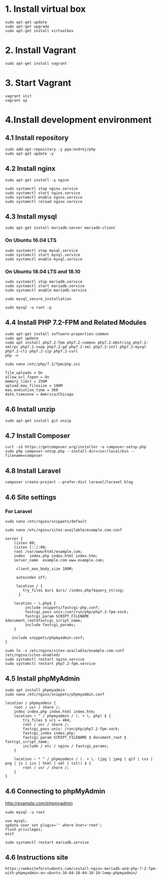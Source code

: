 # 1. Install virtual box
```
sudo apt-get update
sudo apt-get upgrade
sudo apt-get install virtualbox
```
# 2. Install Vagrant
```
sudo apt-get install vagrant
```
# 3. Start Vagrant
```
vagrant init
vagrant up
```
# 4.Install development environment

## 4.1 Install repository
```
sudo add-apt-repository -y ppa:ondrej/php
sudo apt-get update -y
```
## 4.2 Install nginx
```
sudo apt-get install -y nginx

sudo systemctl stop nginx.service
sudo systemctl start nginx.service
sudo systemctl enable nginx.service
sudo systemctl reload nginx.service
```
## 4.3 Install mysql
```
sudo apt-get install mariadb-server mariadb-client
```
### On Ubuntu 16.04 LTS
```
sudo systemctl stop mysql.service
sudo systemctl start mysql.service
sudo systemctl enable mysql.service
```
### On Ubuntu 18.04 LTS and 18.10 
```
sudo systemctl stop mariadb.service
sudo systemctl start mariadb.service
sudo systemctl enable mariadb.service

sudo mysql_secure_installation

sudo mysql -u root -p
```
## 4.4 Install PHP 7.2-FPM and Related Modules
```
sudo apt-get install software-properties-common
sudo apt update
sudo apt install php7.2-fpm php7.2-common php7.2-mbstring php7.2-xmlrpc php7.2-soap php7.2-gd php7.2-xml php7.2-intl php7.2-mysql php7.2-cli php7.2-zip php7.2-curl
php -v
```
```
sudo nano /etc/php/7.2/fpm/php.ini
```

```
file_uploads = On
allow_url_fopen = On
memory_limit = 256M
upload_max_filesize = 100M
max_execution_time = 360
date.timezone = America/Chicago
```

## 4.6 Install unzip
```
sudo apt-get install git unzip
```
## 4.7 Install Composer
```
curl -sS https://getcomposer.org/installer -o composer-setup.php
sudo php composer-setup.php --install-dir=/usr/local/bin --filename=composer
```

## 4.8 Install Laravel
```
composer create-project --prefer-dist laravel/laravel blog
```

## 4.6 Site settings

### For Laravel
```
sudo nano /etc/nginx/snippets/default
```

```
sudo nano /etc/nginx/sites-available/example.com.conf
```
```
server {
    listen 80;
    listen [::]:80;
    root /var/www/html/example.com;
    index  index.php index.html index.htm;
    server_name  example.com www.example.com;

     client_max_body_size 100M;

     autoindex off;
  
     location / {
        try_files $uri $uri/ /index.php?$query_string;
      }

    location ~ \.php$ {
         include snippets/fastcgi-php.conf;
         fastcgi_pass unix:/var/run/php/php7.2-fpm.sock;
         fastcgi_param SCRIPT_FILENAME $document_root$fastcgi_script_name;
         include fastcgi_params;
    }

   include snippets/phpmyadmin.conf;
}
```
```
sudo ln -s /etc/nginx/sites-available/example.com.conf /etc/nginx/sites-enabled/
sudo systemctl restart nginx.service
sudo systemctl restart php7.2-fpm.service
```

## 4.5 Install phpMyAdmin
```
sudo apt install phpmyadmin
sudo nano /etc/nginx/snippets/phpmyadmin.conf
```

```
location / phpmyadmin {
    root / usr / share /;
    index index.php index.html index.htm;
    location ~ ^ / phpmyadmin / (. + \. php) $ {
        try_files $ uri = 404;
        root / usr / share /;
        fastcgi_pass unix: /run/php/php7.2-fpm.sock;
        fastcgi_index index.php;
        fastcgi_param SCRIPT_FILENAME $ document_root $ fastcgi_script_name;
        include / etc / nginx / fastcgi_params;
    }

    location ~ * ^ / phpmyadmin / (. + \. (jpg | jpeg | gif | css | png | js | ico | html | xml | txt)) $ {
        root / usr / share /;
    }
}
```

## 4.6 Connecting to phpMyAdmin

http://example.com/phpmyadmin
```
sudo mysql -u root

use mysql;
update user set plugin='' where User='root';
flush privileges;
exit

sudo systemctl restart mariadb.service
```
## 4.6 Instructions site
```
https://websiteforstudents.com/install-nginx-mariadb-and-php-7-2-fpm-with-phpmyadmin-on-ubuntu-16-04-18-04-18-10-lemp-phpmyadmin/
```

